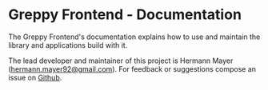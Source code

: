 # Greppy Frontend - Documentation

The Greppy Frontend's documentation explains how to use and
maintain the library and applications build with it.

The lead developer and maintainer of this project is Hermann
Mayer (<hermann.mayer92@gmail.com>).
For feedback or suggestions compose an issue on
[Github](https://github.com/Jack12816/greppy-frontend).

